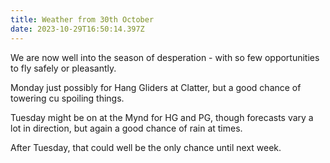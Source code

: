 ```yaml
---
title: Weather from 30th October
date: 2023-10-29T16:50:14.397Z
---
```

We are now well into the season of desperation - with so few opportunities to fly safely or pleasantly.  

Monday just possibly for Hang Gliders at Clatter, but a good chance of towering cu spoiling things.

Tuesday might be on at the Mynd for HG and PG, though forecasts vary a lot in direction, but again a good chance of rain at times.

After Tuesday, that could well be the only chance until next week.